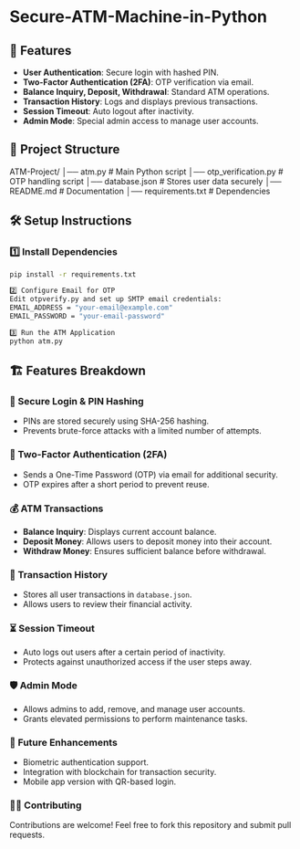 # Secure-ATM-Machine-in-Python

## 🚀 Features
- **User Authentication**: Secure login with hashed PIN.
- **Two-Factor Authentication (2FA)**: OTP verification via email.
- **Balance Inquiry, Deposit, Withdrawal**: Standard ATM operations.
- **Transaction History**: Logs and displays previous transactions.
- **Session Timeout**: Auto logout after inactivity.
- **Admin Mode**: Special admin access to manage user accounts.

## 📂 Project Structure
ATM-Project/ │── atm.py # Main Python script │── otp_verification.py # OTP handling script │── database.json # Stores user data securely │── README.md # Documentation │── requirements.txt # Dependencies

## 🛠️ Setup Instructions
### 1️⃣ Install Dependencies
```bash
pip install -r requirements.txt

2️⃣ Configure Email for OTP
Edit otpverify.py and set up SMTP email credentials:
EMAIL_ADDRESS = "your-email@example.com"
EMAIL_PASSWORD = "your-email-password"

3️⃣ Run the ATM Application
python atm.py

```
## 🏗️ Features Breakdown

### 🔐 Secure Login & PIN Hashing
- PINs are stored securely using SHA-256 hashing.
- Prevents brute-force attacks with a limited number of attempts.

### 🔑 Two-Factor Authentication (2FA)
- Sends a One-Time Password (OTP) via email for additional security.
- OTP expires after a short period to prevent reuse.

### 💰 ATM Transactions
- **Balance Inquiry**: Displays current account balance.
- **Deposit Money**: Allows users to deposit money into their account.
- **Withdraw Money**: Ensures sufficient balance before withdrawal.

### 📜 Transaction History
- Stores all user transactions in `database.json`.
- Allows users to review their financial activity.

### ⏳ Session Timeout
- Auto logs out users after a certain period of inactivity.
- Protects against unauthorized access if the user steps away.

### 🛡️ Admin Mode
- Allows admins to add, remove, and manage user accounts.
- Grants elevated permissions to perform maintenance tasks.

### 📌 Future Enhancements
- Biometric authentication support.
- Integration with blockchain for transaction security.
- Mobile app version with QR-based login.

### 👨‍💻 Contributing
Contributions are welcome! Feel free to fork this repository and submit pull requests.


